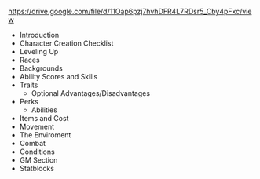 https://drive.google.com/file/d/11Oap6pzj7hvhDFR4L7RDsr5_Cby4pFxc/view
- Introduction
- Character Creation Checklist
- Leveling Up
- Races
- Backgrounds
- Ability Scores and Skills
- Traits
	- Optional Advantages/Disadvantages
- Perks
	- Abilities
- Items and Cost
- Movement
- The Enviroment
- Combat
- Conditions
- GM Section
- Statblocks